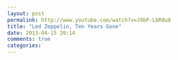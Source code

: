 ```yaml
---
layout: post
permalink: http://www.youtube.com/watch?v=J9bP-LbR8u8
title: "Led Zeppelin, Ten Years Gone"
date: 2013-04-15 20:14
comments: true
categories: 
---
```

